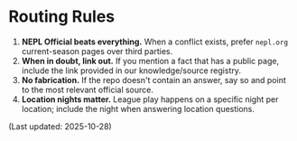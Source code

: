 # Routing Rules

1) **NEPL Official beats everything.** When a conflict exists, prefer `nepl.org` current-season pages over third parties.  
2) **When in doubt, link out.** If you mention a fact that has a public page, include the link provided in our knowledge/source registry.  
3) **No fabrication.** If the repo doesn't contain an answer, say so and point to the most relevant official source.  
4) **Location nights matter.** League play happens on a specific night per location; include the night when answering location questions.

(Last updated: 2025-10-28)